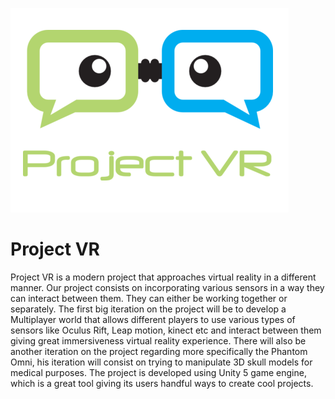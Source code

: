 ![Alt text](/logo.png?raw=true)

# Project VR #

Project VR is a modern project that approaches virtual reality in a different manner. Our project consists on incorporating various sensors in a way they can interact between them. They can either be working together or separately.
The first big iteration on the project will be to develop a Multiplayer world that allows different players to use various types of sensors like Oculus Rift, Leap motion, kinect etc and interact between them giving great immersiveness virtual reality experience. There will also be another iteration on the project regarding more specifically the Phantom Omni, his iteration will consist on trying to manipulate 3D skull models for medical purposes.
The project is developed using Unity 5 game engine, which is a great tool giving its users handful ways to create cool projects.
